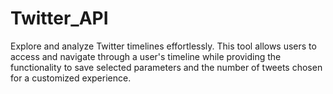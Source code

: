 # Twitter_API

Explore and analyze Twitter timelines effortlessly. This tool allows users to access and navigate through a user's timeline while providing the functionality to save selected parameters and the number of tweets chosen for a customized experience.
